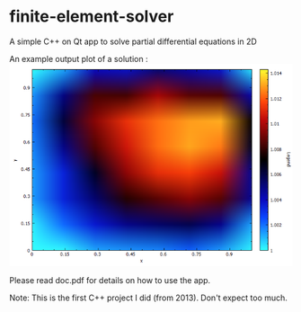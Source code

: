 # finite-element-solver
A simple C++ on Qt app to solve partial differential equations in 2D

An example output plot of a solution : 
![Screenshot](plot.png)

Please read doc.pdf for details on how to use the app. 

Note: This is the first C++ project I did (from 2013). Don't expect too much. 